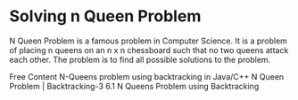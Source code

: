 # Solving n Queen Problem

N Queen Problem is a famous problem in Computer Science. It is a problem of placing n queens on an n x n chessboard such that no two queens attack each other. The problem is to find all possible solutions to the problem.

<ResourceGroupTitle>Free Content</ResourceGroupTitle>
<BadgeLink colorScheme='yellow' badgeText='Read' href='https://www.digitalocean.com/community/tutorials/n-queens-problem-java-c-plus-plus'>N-Queens problem using backtracking in Java/C++</BadgeLink>
<BadgeLink colorScheme='yellow' badgeText='Read' href='https://www.geeksforgeeks.org/n-queen-problem-backtracking-3/'>N Queen Problem | Backtracking-3</BadgeLink>
<BadgeLink colorScheme='red' badgeText='Watch' href='https://www.youtube.com/watch?v=xFv_Hl4B83A'>6.1 N Queens Problem using Backtracking</BadgeLink>
